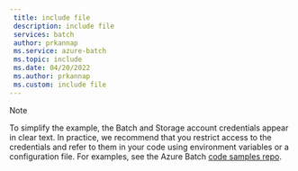 ```yaml
---
 title: include file
 description: include file
 services: batch
 author: prkannap
 ms.service: azure-batch
 ms.topic: include
 ms.date: 04/20/2022
 ms.author: prkannap
 ms.custom: include file
---
```


> [!NOTE]
> To simplify the example, the Batch and Storage account credentials appear in clear text. In practice, we recommend that you restrict access to the credentials and refer to them in your code using environment variables or a configuration file. For examples, see the Azure Batch [code samples repo](https://github.com/Azure-Samples/azure-batch-samples).
>
